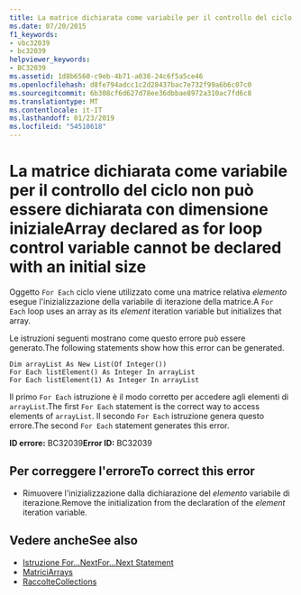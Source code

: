```yaml
---
title: La matrice dichiarata come variabile per il controllo del ciclo non può essere dichiarata con dimensione iniziale
ms.date: 07/20/2015
f1_keywords:
- vbc32039
- bc32039
helpviewer_keywords:
- BC32039
ms.assetid: 1d8b6560-c9eb-4b71-a038-24c6f5a5ce46
ms.openlocfilehash: d8fe794adcc1c2d28437bac7e732f99a6b6c07c0
ms.sourcegitcommit: 6b308cf6d627d78ee36dbbae8972a310ac7fd6c8
ms.translationtype: MT
ms.contentlocale: it-IT
ms.lasthandoff: 01/23/2019
ms.locfileid: "54518618"
---
```

# <a name="array-declared-as-for-loop-control-variable-cannot-be-declared-with-an-initial-size"></a><span data-ttu-id="6931a-102">La matrice dichiarata come variabile per il controllo del ciclo non può essere dichiarata con dimensione iniziale</span><span class="sxs-lookup"><span data-stu-id="6931a-102">Array declared as for loop control variable cannot be declared with an initial size</span></span>
<span data-ttu-id="6931a-103">Oggetto `For Each` ciclo viene utilizzato come una matrice relativa *elemento* esegue l'inizializzazione della variabile di iterazione della matrice.</span><span class="sxs-lookup"><span data-stu-id="6931a-103">A `For Each` loop uses an array as its *element* iteration variable but initializes that array.</span></span>  
  
 <span data-ttu-id="6931a-104">Le istruzioni seguenti mostrano come questo errore può essere generato.</span><span class="sxs-lookup"><span data-stu-id="6931a-104">The following statements show how this error can be generated.</span></span>  
  
```  
Dim arrayList As New List(Of Integer())  
For Each listElement() As Integer In arrayList  
For Each listElement(1) As Integer In arrayList  
```  
  
 <span data-ttu-id="6931a-105">Il primo `For Each` istruzione è il modo corretto per accedere agli elementi di `arrayList`.</span><span class="sxs-lookup"><span data-stu-id="6931a-105">The first `For Each` statement is the correct way to access elements of `arrayList`.</span></span> <span data-ttu-id="6931a-106">Il secondo `For Each` istruzione genera questo errore.</span><span class="sxs-lookup"><span data-stu-id="6931a-106">The second `For Each` statement generates this error.</span></span>  
  
 <span data-ttu-id="6931a-107">**ID errore:** BC32039</span><span class="sxs-lookup"><span data-stu-id="6931a-107">**Error ID:** BC32039</span></span>  
  
## <a name="to-correct-this-error"></a><span data-ttu-id="6931a-108">Per correggere l'errore</span><span class="sxs-lookup"><span data-stu-id="6931a-108">To correct this error</span></span>  
  
-   <span data-ttu-id="6931a-109">Rimuovere l'inizializzazione dalla dichiarazione del *elemento* variabile di iterazione.</span><span class="sxs-lookup"><span data-stu-id="6931a-109">Remove the initialization from the declaration of the *element* iteration variable.</span></span>  
  
## <a name="see-also"></a><span data-ttu-id="6931a-110">Vedere anche</span><span class="sxs-lookup"><span data-stu-id="6931a-110">See also</span></span>
- [<span data-ttu-id="6931a-111">Istruzione For...Next</span><span class="sxs-lookup"><span data-stu-id="6931a-111">For...Next Statement</span></span>](../../../visual-basic/language-reference/statements/for-next-statement.md)
- [<span data-ttu-id="6931a-112">Matrici</span><span class="sxs-lookup"><span data-stu-id="6931a-112">Arrays</span></span>](../../../visual-basic/programming-guide/language-features/arrays/index.md)
- [<span data-ttu-id="6931a-113">Raccolte</span><span class="sxs-lookup"><span data-stu-id="6931a-113">Collections</span></span>](../../../standard/collections/index.md)
